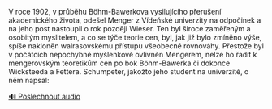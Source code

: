 
V roce 1902, v průběhu Böhm-Bawerkova vysilujícího přerušení akademického života, odešel Menger z Vídeňské univerzity na odpočinek a na jeho post nastoupil o rok později Wieser. Ten byl široce zaměřeným a osobitým myslitelem, a co se týče teorie cen, byl, jak již bylo zmíněno výše, spíše nakloněn walrasovskému přístupu všeobecné rovnováhy. Přestože byl v počátcích nepochybně myšlenkově ovlivněn Mengerem, nelze ho řadit k mengerovským teoretikům cen po bok Böhm-Bawerka či dokonce Wicksteeda a Fettera. Schumpeter, jakožto jeho student na univerzitě, o něm napsal:

[🔊 Poslechnout audio](/data/7-paragraphs/audio/chapter_173/para_001-V-roce-1902-v-prbhu-Bhm-Bawerkova-vysilujcho.mp3)

